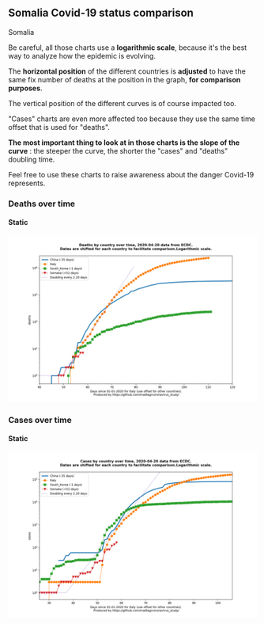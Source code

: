 ## Somalia Covid-19 status comparison 

Somalia



Be careful, all those charts use a **logarithmic scale**, because it's the best way to analyze how the epidemic is evolving.
 
The **horizontal position** of the different countries is **adjusted** to have the same fix number of deaths at the position in the graph, **for comparison purposes**.

The vertical position of the different curves is of course impacted too.

"Cases" charts are even more affected too because they use the same time offset that is used for "deaths".

**The most important thing to look at in those charts is the slope of the curve** : the steeper the curve, the shorter the "cases" and "deaths" doubling time.

Feel free to use these charts to raise awareness about the danger Covid-19 represents. 


 
### Deaths over time
 
#### Static
![Somalia covid-19 deaths static chart](https://raw.githubusercontent.com/madlag/coronavirus_study/master/notebooks/graphs/2020-04-20/countries/Somalia/2020-04-20_Somalia_deaths.png "Somalia covid-19 deaths static chart")   

 
### Cases over time
 
#### Static
![Somalia covid-19 cases static chart](https://raw.githubusercontent.com/madlag/coronavirus_study/master/notebooks/graphs/2020-04-20/countries/Somalia/2020-04-20_Somalia_cases.png "Somalia covid-19 cases static chart")   

